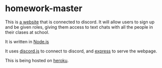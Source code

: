 # homework-master

This is [a website](https://homework-staging.herokuapp.com/) that is connected to discord. It will allow users to sign up and be given roles, giving them access to text chats with all the people in their clases at school.

It is written in [Node.js](https://nodejs.org/en/)

It uses [discord.js](https://discord.js.org/#/) to connect to discord, and [express](https://expressjs.com/) to serve the webpage.

This is being hosted on [heroku](https://heroku.com/apps).
